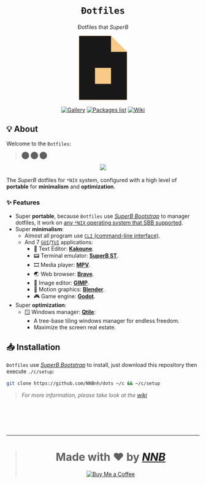 <h1 align="center"><code>Đotfiles</code></h1>
<p align="center">Đotfiles that <i>SuperB</i></p>
<p align="center"><a href="https://github.com/NNBnh/dots"><img width="25%" src="extra/logo.png"></a></p>
<p align="center"><a href="https://github.com/NNBnh/dots/discussions/7"><img src="https://img.shields.io/badge/gallery%20-%23F7CA88.svg?style=for-the-badge" alt="Gallery"></a> <a href="packageslist"><img src="https://img.shields.io/badge/packages_list%20-%23F7CA88.svg?style=for-the-badge" alt="Packages list"></a> <a href="https://github.com/NNBnh/dots/wiki"><img src="https://img.shields.io/badge/wiki%20-%23F7CA88.svg?style=for-the-badge" alt="Wiki"></a></p>

## 💡 About
Welcome to the `Đotfiles`:

> ⬤ ⬤ ⬤

<p align="center"><img src="https://user-images.githubusercontent.com/43980777/108480424-85941700-72c9-11eb-8380-89ddb5202607.png"></p>

The *SuperB* dotfiles for `*NIX` system, configured with a high level of **portable** for **minimalism** and **optimization**.

### ✨ Features
- Super **portable**, because `Đotfiles` use [*SuperB Bootstrap*](https://github.com/NNBnh/superb-bootstrap) to manager dotfiles, it work on [any `*NIX` operating system that SBB supported](https://github.com/NNBnh/superb-bootstrap#-features).
- Super **minimalism**:
  - Almost all program use [`CLI` (command-line interface)](https://en.wikipedia.org/wiki/Command-line_interface).
  - And 7 [`GUI`](https://en.wikipedia.org/wiki/Graphical_user_interface "Graphical user interface")/[`TUI`](https://en.wikipedia.org/wiki/Text-based_user_interface "Text-based user interface") applications:
    - 📝 Text Editor: [**Kakoune**](https://github.com/NNBnh/dots/wiki/which#-text-editor "Also used as a $PAGER").
    - 📟 Terminal emulator: [**SuperB ST**](https://github.com/NNBnh/dots/wiki/which#-terminal-emulator).
    - 🎞️ Media player: [**MPV**](https://github.com/NNBnh/dots/wiki/which#%EF%B8%8F-media-player "Also used as a image viewer").
    - 🌏 Web browser: [**Brave**](https://github.com/NNBnh/dots/wiki/which#-web-browser).
    - 🎨 Image editor: [**GIMP**](https://github.com/NNBnh/dots/wiki/which#%EF%B8%8F-image-editor).
    - 🎥 Motion graphics: [**Blender**](https://github.com/NNBnh/dots/wiki/which#-motion-graphics).
    - 🎮 Game engine: [**Godot**](https://github.com/NNBnh/dots/wiki/which#-game-engine).
- Super **optimization**:
  - 🪟 Windows manager: [**Qtile**](https://github.com/NNBnh/dots/wiki/which#-windows-manager):
    - A tree-base tiling windows manager for endless freedom.
    - Maximize the screen real estate.

## 📥 Installation
`Đotfiles` use [*SuperB Bootstrap*](https://github.com/NNBnh/superb-bootstrap) to install, just download this repository then execute `./c/setup`:

```sh
git clone https://github.com/NNBnh/dots ~/c && ~/c/setup
```

> *For more information, please take look at the [wiki](https://github.com/NNBnh/dots/wiki)*

<br><br><br><br>

---

> <h1 align="center">Made with ❤️ by <a href="https://github.com/NNBnh"><i>NNB</i></a></h1>
>
> <p align="center"><a href="https://www.buymeacoffee.com/nnbnh"><img src="https://img.shields.io/badge/buy_me_a_coffee%20-%23F7CA88.svg?logo=buy-me-a-coffee&logoColor=333333&style=for-the-badge" alt="Buy Me a Coffee"></a></p>
